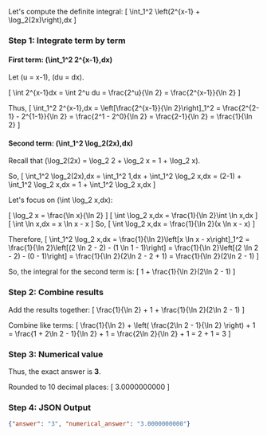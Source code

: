 Let's compute the definite integral:
\[
\int_1^2 \left(2^{x-1} + \log_2(2x)\right)\,dx
\]

### Step 1: Integrate term by term

#### First term: \(\int_1^2 2^{x-1}\,dx\)

Let \(u = x-1\), \(du = dx\).

\[
\int 2^{x-1}dx = \int 2^u du = \frac{2^u}{\ln 2} = \frac{2^{x-1}}{\ln 2}
\]

Thus,
\[
\int_1^2 2^{x-1}\,dx = \left[\frac{2^{x-1}}{\ln 2}\right]_1^2 = \frac{2^{2-1} - 2^{1-1}}{\ln 2} = \frac{2^1 - 2^0}{\ln 2} = \frac{2-1}{\ln 2} = \frac{1}{\ln 2}
\]

#### Second term: \(\int_1^2 \log_2(2x)\,dx\)

Recall that \(\log_2(2x) = \log_2 2 + \log_2 x = 1 + \log_2 x\).

So,
\[
\int_1^2 \log_2(2x)\,dx = \int_1^2 1\,dx + \int_1^2 \log_2 x\,dx = (2-1) + \int_1^2 \log_2 x\,dx = 1 + \int_1^2 \log_2 x\,dx
\]

Let's focus on \(\int \log_2 x\,dx\):

\[
\log_2 x = \frac{\ln x}{\ln 2}
\]
\[
\int \log_2 x\,dx = \frac{1}{\ln 2}\int \ln x\,dx
\]
\[
\int \ln x\,dx = x \ln x - x
\]
So,
\[
\int \log_2 x\,dx = \frac{1}{\ln 2}(x \ln x - x)
\]

Therefore,
\[
\int_1^2 \log_2 x\,dx = \frac{1}{\ln 2}\left[x \ln x - x\right]_1^2
= \frac{1}{\ln 2}\left[(2 \ln 2 - 2) - (1 \ln 1 - 1)\right]
= \frac{1}{\ln 2}\left[(2 \ln 2 - 2) - (0 - 1)\right]
= \frac{1}{\ln 2}(2\ln 2 - 2 + 1)
= \frac{1}{\ln 2}(2\ln 2 - 1)
\]

So, the integral for the second term is:
\[
1 + \frac{1}{\ln 2}(2\ln 2 - 1)
\]

### Step 2: Combine results

Add the results together:
\[
\frac{1}{\ln 2} + 1 + \frac{1}{\ln 2}(2\ln 2 - 1)
\]

Combine like terms:
\[
\frac{1}{\ln 2} + \left( \frac{2\ln 2 - 1}{\ln 2} \right) + 1 
= \frac{1 + 2\ln 2 - 1}{\ln 2} + 1
= \frac{2\ln 2}{\ln 2} + 1 
= 2 + 1 = 3
\]

### Step 3: Numerical value

Thus, the exact answer is **3**.

Rounded to 10 decimal places:
\[
3.0000000000
\]

### Step 4: JSON Output

```json
{"answer": "3", "numerical_answer": "3.0000000000"}
```